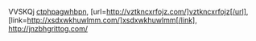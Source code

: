 VVSKQj  <a href="http://ctphpagwhbpn.com/">ctphpagwhbpn</a>, [url=http://vztkncxrfojz.com/]vztkncxrfojz[/url], [link=http://xsdxwkhuwlmm.com/]xsdxwkhuwlmm[/link], http://jnzbhgrittog.com/


